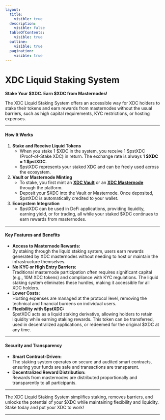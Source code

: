 ```yaml
---
layout:
  title:
    visible: true
  description:
    visible: false
  tableOfContents:
    visible: true
  outline:
    visible: true
  pagination:
    visible: true
---
```


# XDC Liquid Staking System

**Stake Your $XDC. Earn $XDC from Masternodes!**

The XDC Liquid Staking System offers an accessible way for XDC holders to stake their tokens and earn rewards from masternodes without the usual barriers, such as high capital requirements, KYC restrictions, or hosting expenses.

***

#### **How It Works**

1. **Stake and Receive Liquid Tokens**
   * When you stake 1 $XDC in the system, you receive 1 $pstXDC (Proof-of-Stake XDC) in return. The exchange rate is always **1 $XDC = 1 $pstXDC**.
   * $pstXDC represents your staked XDC and can be freely used across the ecosystem.
2. **Vault or Masternode Minting**
   * To stake, you first mint an [**XDC Vault**](xdc-vaults/) or an [**XDC Masternode**](xdc-masternode-vaults.md) through the platform.
   * Deposit your $XDC into the Vault or Masternode. Once deposited, $pstXDC is automatically credited to your wallet.
3. **Ecosystem Integration**
   * $pstXDC can be used in DeFi applications, providing liquidity, earning yield, or for trading, all while your staked $XDC continues to earn rewards from masternodes.

***

#### **Key Features and Benefits**

* **Access to Masternode Rewards:**\
  By staking through the liquid staking system, users earn rewards generated by XDC masternodes without needing to host or maintain the infrastructure themselves.
* **No KYC or High Entry Barriers:**\
  Traditional masternode participation often requires significant capital (e.g., 10M XDC tokens) and compliance with KYC regulations. The liquid staking system eliminates these hurdles, making it accessible for all XDC holders.
* **Lower Costs:**\
  Hosting expenses are managed at the protocol level, removing the technical and financial burdens on individual users.
* **Flexibility with $pstXDC:**\
  $pstXDC acts as a liquid staking derivative, allowing holders to retain liquidity while earning staking rewards. This token can be transferred, used in decentralized applications, or redeemed for the original $XDC at any time.

***

#### **Security and Transparency**

* **Smart Contract-Driven:**\
  The staking system operates on secure and audited smart contracts, ensuring your funds are safe and transactions are transparent.
* **Decentralized Reward Distribution:**\
  Rewards from masternodes are distributed proportionally and transparently to all participants.

***

The XDC Liquid Staking System simplifies staking, removes barriers, and unlocks the potential of your $XDC while maintaining flexibility and liquidity. Stake today and put your XDC to work!

***

